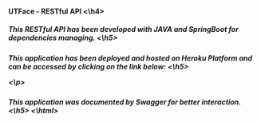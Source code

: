 <html>
<h4>
  UTFace - RESTful API
<\h4>

<h5>
  This RESTful API has been developed with JAVA and SpringBoot for dependencies managing. 
<\h5>

<h5>
  This application has been deployed and hosted on Heroku Platform and can be accessed by clicking on the link below:
<\h5>

<p href="https://utface-api.herokuapp.com/swagger-ui.html"><\p>

<h5>
  This application was documented by Swagger for better interaction.
<\h5>
<\html>
